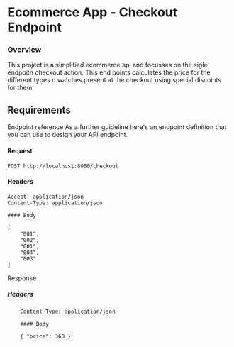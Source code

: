# Ecommerce App - Checkout Endpoint

### Overview

This project is a simplified ecommerce api and focusses on the sigle endpoitn checkout action. This end points calculates the price for the different types o watches present at the checkout using special discoints for them.

## Requirements

Endpoint reference
As a further guideline here's an endpoint definition that you can use to design your API endpoint.

#### Request

```
POST http://localhost:8080/checkout
```

#### Headers

```
Accept: application/json
Content-Type: application/json

#### Body

[
    "001",
    "002",
    "001",
    "004",
    "003"
]
```

Response

##### Headers

```
    Content-Type: application/json

    #### Body

    { "price": 360 }
```

